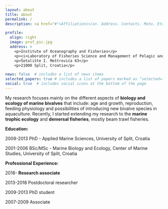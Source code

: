```yaml
---
layout: about
title: about
permalink: /
description: <a href="#">Affiliations</a>. Address. Contacts. Moto. Etc.

profile:
  align: right
  image: prof_pic.jpg
  address: >
    <p>Institute of Oceanography and Fisheries</p>
    <p><i>Laboratory of Fisheries Science and Management of Pelagic and Demersal Resources</i></p>
    <p>Šetalište I. Meštrovića 63</p>
    <p>21000 Split, Croatia</p>

news: false  # includes a list of news items
selected_papers: true # includes a list of papers marked as "selected={true}"
social: true  # includes social icons at the bottom of the page
---
```


My research focuses mainly on the different aspects of <b>biology and ecology of marine bivalves</b> that include: age and growth, reproduction, feeding physiology and possibilities of introducing new bivalve species in aquaculture. Recently, I started extending my research to the <b>marine trophic ecology</b> and <b>demersal fisheries</b>, mostly beam trawl fisheries.

<p><b>Education:</b></p>

<p>2009-2013 PhD -  Applied Marine Sciences, University of Split, Croatia</p>

<p>2001-2006	BSc/MSc - Marine Biology and Ecology, Center of Marine Studies, University of Split, Croatia</p>

<p><b>Professional Experience:</b></p>

<p>2018-           <b>Research associate</b></p>
<p>2013-2018       Postdoctoral researcher</p>
<p>2009-2013       PhD student</p>
<p>2007-2009       Associate</p>
